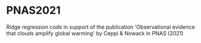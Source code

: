 # PNAS2021
Ridge regression code in support of the publication 'Observational evidence that clouds amplify global warming' by Ceppi &amp; Nowack in PNAS (2021)
